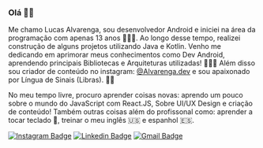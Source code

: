 ### Olá ✌🏻

Me chamo Lucas Alvarenga, sou desenvolvedor Android e iniciei na área da programação com apenas 13 anos 🙋🏻‍♂️. Ao longo desse tempo, realizei construção de alguns projetos utilizando Java e Kotlin. Venho me dedicando em aprimorar meus conhecimentos como Dev Android, aprendendo principais Bibliotecas e Arquiteturas utilizadas! 👨🏻‍💻 Além disso sou criador de conteúdo no instagram: [@Alvarenga.dev](https://www.instagram.com/alvarenga.dev/) e sou apaixonado por Língua de Sinais (Libras). 🤟🏻

No meu tempo livre, procuro aprender coisas novas: aprendo um pouco sobre o mundo do JavaScript com React.JS, Sobre UI/UX Design e criação de conteúdo! Também outras coisas além do profissonal como: aprender a tocar teclado 🎹, treinar o meu inglês 🇺🇸 e espanhol 🇪🇸.

[![Instagram Badge](https://img.shields.io/badge/-@alvarenga.dev-8B008B?style=flat-square&labelColor=8B008B&logo=instagram&logoColor=white&link=https://twitter.com/sakshamtaneja00)](https://www.instagram.com/alvarenga.dev/)  [![Linkedin Badge](https://img.shields.io/badge/-llucasallvarenga-blue?style=flat-square&logo=Linkedin&logoColor=white&link=https://www.linkedin.com/in/llucasallvarenga/)](https://www.linkedin.com/in/llucasallvarenga/) [![Gmail Badge](https://img.shields.io/badge/-llucasallvarenga@gmail.com-c14438?style=flat-square&logo=Gmail&logoColor=white&link=mailto:llucasallvarenga@gmail.com)](mailto:llucasallvarenga@gmail.com)
